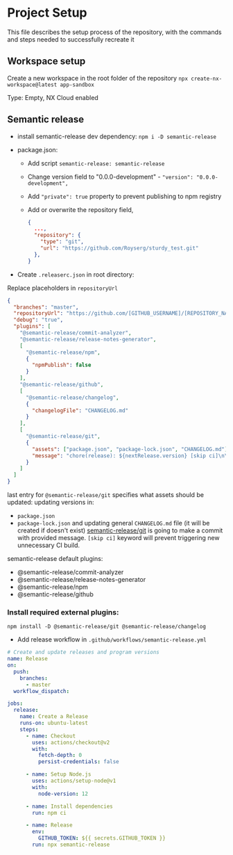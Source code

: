 # Project Setup
This file describes the setup process of the repository, with the commands and steps needed to successfully recreate it

## Workspace setup
Create a new workspace in the root folder of the repository
`npx create-nx-workspace@latest app-sandbox`

Type: Empty, NX Cloud enabled

## Semantic release

- install semantic-release dev dependency: `npm i -D semantic-release`

- package.json:

  - Add script `semantic-release: semantic-release`
  - Change version field to "0.0.0-development" - `"version": "0.0.0-development",`
  - Add `"private": true` property to prevent publishing to npm registry
  - Add or overwrite the repository field,

    ```json
    {
      ...,
      "repository": {
        "type": "git",
        "url": "https://github.com/Royserg/sturdy_test.git"
      },
    }
    ```

- Create `.releaserc.json` in root directory:

Replace placeholders in `repositoryUrl`

```json
{
  "branches": "master",
  "repositoryUrl": "https://github.com/[GITHUB_USERNAME]/[REPOSITORY_NAME]",
  "debug": "true",
  "plugins": [
    "@semantic-release/commit-analyzer",
    "@semantic-release/release-notes-generator",
    [
      "@semantic-release/npm",
      {
        "npmPublish": false
      }
    ],
    "@semantic-release/github",
    [
      "@semantic-release/changelog",
      {
        "changelogFile": "CHANGELOG.md"
      }
    ],
    [
      "@semantic-release/git",
      {
        "assets": ["package.json", "package-lock.json", "CHANGELOG.md"],
        "message": "chore(release): ${nextRelease.version} [skip ci]\n\n${nextRelease.notes}"
      }
    ]
  ]
}
```

last entry for `@semantic-release/git` specifies what assets should be updated:
updating versions in:

- `package.json`
- `package-lock.json`
  and updating general `CHANGELOG.md` file (it will be created if doesn't exist)
  [semantic-release/git](https://github.com/semantic-release/git) is going to make a commit with provided message.
  `[skip ci]` keyword will prevent triggering new unnecessary CI build.

semantic-release default plugins:

- @semantic-release/commit-analyzer
- @semantic-release/release-notes-generator
- @semantic-release/npm
- @semantic-release/github

### Install required external plugins:

```shell
npm install -D @semantic-release/git @semantic-release/changelog
```

- Add release workflow in `.github/workflows/semantic-release.yml`

```yml
# Create and update releases and program versions
name: Release
on:
  push:
    branches:
      - master
  workflow_dispatch:

jobs:
  release:
    name: Create a Release
    runs-on: ubuntu-latest
    steps:
      - name: Checkout
        uses: actions/checkout@v2
        with:
          fetch-depth: 0
          persist-credentials: false

      - name: Setup Node.js
        uses: actions/setup-node@v1
        with:
          node-version: 12

      - name: Install dependencies
        run: npm ci

      - name: Release
        env:
          GITHUB_TOKEN: ${{ secrets.GITHUB_TOKEN }}
        run: npx semantic-release
```